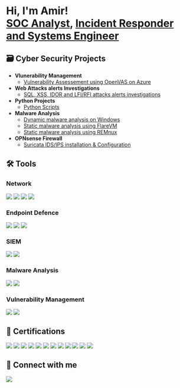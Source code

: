 <h1>Hi, I'm Amir! <br/><a href="https://github.com/secamirex">SOC Analyst</a>, <a href="https://www.linkedin.com/in/amir-nejad-34300132/"> Incident Responder  and Systems Engineer</a>

<h2> 🗃️ Cyber Security Projects</h2>

- <b> Vlunerability Management  </b>
   - [Vulnerability Assessement using OpenVAS on Azure  ](https://github.com/Secamirex/Vulnerability-Management)
- <b> Web Attacks alerts Investigations </b> 
   -  [SQL, XSS, IDOR and LFI/RFI attacks alerts investigations](https://github.com/Secamirex/Web_Attacks_Investigations/tree/main)
- <b> Python Projects</b> 
   -  [Python Scripts](https://github.com/Secamirex/Python_Projects)
- <b> Malware Analysis</b> 
   -  [Dynamic malware analysis on Windows ](https://github.com/Secamirex/Malware-investigations)
   -  [Static malware analysis using FlareVM ](https://github.com/Secamirex/Malware_Analysis_Flare-VM)
   -  [Static malware analysis using REMnux ](https://github.com/Secamirex/Malware_Analysis_REMnux)
 - <b> OPNsense Firewall</b> 
   -  [Suricata IDS/IPS installation & Configuration ](https://github.com/Secamirex/OPNsense_Firewall)





## 🛠️ Tools


### Network
<div>
    <img src="https://img.shields.io/badge/-Wireshark-1679A7?&style=for-the-badge&logo=Wireshark&logoColor=white" />
    <img src="https://img.shields.io/badge/-Snort-EF3B2D?&style=for-the-badge&logo=Suricata&logoColor=white" />
    <img src="https://img.shields.io/badge/-NetworkMiner-777BB4?&style=for-the-badge&logo=Zeek&logoColor=white" />
   <img src="https://img.shields.io/badge/-Nmap-777BB4?&style=for-the-badge&logo=nmap&logoColor=white" />
   
</div>

### Endpoint Defence
<div>
    <img src="https://img.shields.io/badge/-Microsoft_Defender_for_Endpoint-00A4EF?&style=for-the-badge&logo=Microsoft&logoColor=white" />
    <img src="https://img.shields.io/badge/-Sophos InterceptX EDR-4B275F?&style=for-the-badge&logo=Sophos&logoColor=white" />
    <img src="https://img.shields.io/badge/-Wazuh XDR-00A4EF?&style=for-the-badge&logo=Wazuh&logoColor=white" />
</div>

### SIEM
<div>
    <img src="https://img.shields.io/badge/-Microsoft_Sentinel-0078D4?&style=for-the-badge&logo=Microsoft&logoColor=white" />
    <img src="https://img.shields.io/badge/-Splunk-000000?&style=for-the-badge&logo=Splunk&logoColor=white" />

### Malware Analysis
<img src="https://img.shields.io/badge/-REMNUX -000085?&style=for-the-badge&logoColor=white" />
<img src="https://img.shields.io/badge/-FLAREVM -000080?&style=for-the-badge&logoColor=white" />

### Vulnerability Management
<img src="https://img.shields.io/badge/-OpenVAS-006400?&style=for-the-badge&logo=Greenbone&logoColor=white" />
<img src="https://img.shields.io/badge/-Metasploitable-000000?&style=for-the-badge&logo=Rapid7&logoColor=white" />

</div>



<h2> 🏅 Certifications</h2>
<div>
<img src="https://img.shields.io/badge/-ISC2 CC-006400?&style=for-the-badge&logo=ISC2&logoColor=white" />
<img src="https://img.shields.io/badge/-Security%2B-FF0000?&style=for-the-badge&logo=CompTIA&logoColor=white" />
<img src="https://img.shields.io/badge/-Let'sDefend_SOC Analyst-1679A7?&style=for-the-badge&logo=Let'sDefend&logoColor=white" />
<img src="https://img.shields.io/badge/-TryHackMe_JR Pen Tester-006400?&style=for-the-badge&logo=TryHackMe&logoColor=white" />
<img src="https://img.shields.io/badge/-Network%2B-007ACC?&style=for-the-badge&logo=CompTIA&logoColor=white" />
<img src="https://img.shields.io/badge/-Linux%2B-FF0000?&style=for-the-badge&logo=CompTIA&logoColor=white" />
<img src="https://img.shields.io/badge/-A%2B-4D4D4D?&style=for-the-badge&logo=CompTIA&logoColor=white" />
<img src="https://img.shields.io/badge/-CCNA R&S -000080?&style=for-the-badge&logo=Cisco&logoColor=white" />
<img src="https://img.shields.io/badge/-CCNA Security -000080?&style=for-the-badge&logo=Cisco&logoColor=white" />
<img src="https://img.shields.io/badge/-Microsoft MTA_(Windows OS Fundamentals) -0078D4?&style=for-the-badge&logo=Microsoft&logoColor=white" />
<img src="https://img.shields.io/badge/-Certified Scrum Master-1679A7?&style=for-the-badge&logo=ScrumAlliance&logoColor=white" />
<img src="https://img.shields.io/badge/-Diploma of Project Management-1679A7?&style=for-the-badge&logo=Swinburne&logoColor=white" />
</div>




  


<h2> 🤝 Connect with me</h2>

<a href="https://linkedin.com/in/amir-nejad-34300132"><img src="https://img.shields.io/badge/-LinkedIn-0072b1?&style=for-the-badge&logo=linkedin&logoColor=white"/> </a>



